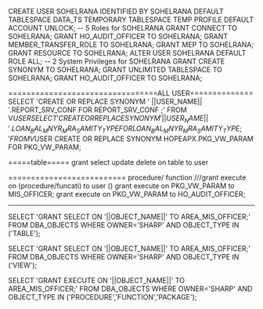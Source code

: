 CREATE USER SOHELRANA
  IDENTIFIED BY SOHELRANA
  DEFAULT TABLESPACE DATA_TS
  TEMPORARY TABLESPACE TEMP
  PROFILE DEFAULT
  ACCOUNT UNLOCK;
  -- 5 Roles for SOHELRANA 
  GRANT CONNECT TO SOHELRANA;
  GRANT HO_AUDIT_OFFICER TO SOHELRANA;
  GRANT MEMBER_TRANSFER_ROLE TO SOHELRANA;
  GRANT MEP TO SOHELRANA;
  GRANT RESOURCE TO SOHELRANA;
  ALTER USER SOHELRANA DEFAULT ROLE ALL;
  -- 2 System Privileges for SOHELRANA 
  GRANT CREATE SYNONYM TO SOHELRANA;
  GRANT UNLIMITED TABLESPACE TO SOHELRANA;
  GRANT HO_AUDIT_OFFICER TO SOHELRANA;



=================================ALL USER==============
SELECT 'CREATE OR REPLACE SYNONYM ' ||USER_NAME|| '.REPORT_SRV_CONF FOR REPORT_SRV_CONF ;' FROM V$USER
SELECT 'CREATE OR REPLACE SYNONYM ' ||USER_NAME||'.LOAN_BAL_MNYR_MRA_SAMITY_TYPE FOR LOAN_BAL_MNYR_MRA_SAMITY_TYPE;'FROM  V$USER
CREATE OR REPLACE SYNONYM HOPEAPX.PKG_VW_PARAM FOR PKG_VW_PARAM; 


=====table=====
grant select update delete  on table to user

==========================
procedure/ function ///grant execute on (procedure/funcati) to user ()
grant execute on PKG_VW_PARAM to MIS_OFFICER;
grant execute on PKG_VW_PARAM to HO_AUDIT_OFFICER;


-------------------------------------------
SELECT 'GRANT SELECT ON '||OBJECT_NAME||'  TO AREA_MIS_OFFICER;' FROM DBA_OBJECTS WHERE OWNER='SHARP' AND  OBJECT_TYPE IN ('TABLE');

SELECT 'GRANT SELECT ON '||OBJECT_NAME||'  TO AREA_MIS_OFFICER;' FROM DBA_OBJECTS WHERE  OWNER='SHARP' AND OBJECT_TYPE IN ('VIEW');

SELECT 'GRANT EXECUTE ON '||OBJECT_NAME||'  TO AREA_MIS_OFFICER;' FROM DBA_OBJECTS WHERE OWNER='SHARP' AND  OBJECT_TYPE IN ('PROCEDURE','FUNCTION','PACKAGE');
